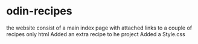 # odin-recipes
the website consist of a main index page with attached links to a couple of recipes
only html
Added an extra recipe to he project
Added a Style.css

